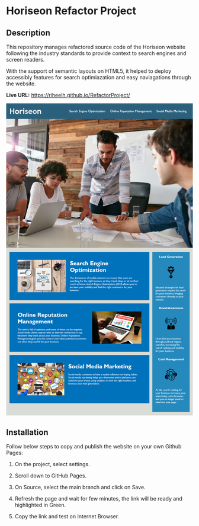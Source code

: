 # Horiseon Refactor Project

## Description 

This repository manages refactored source code of the Horiseon website following the industry standards to provide context to search engines and screen readers. 

With the support of semantic layouts on HTML5, it helped to deploy accessibly features for search optimiazation and easy naviagations through the website.

**Live URL:** https://riheelh.github.io/RefactorProject/

![code refactor demo](./assets/01-html-css-git-homework-demo.png)


## Installation

Follow below steps to copy and publish the website on your own Github Pages:

1. On the project, select settings.

2. Scroll down to GitHub Pages.

3. On Source, select the main branch and click on Save.

4. Refresh the page and wait for few minutes, the link will be ready and highlighted in Green.

5. Copy the link and test on Internet Browser.
